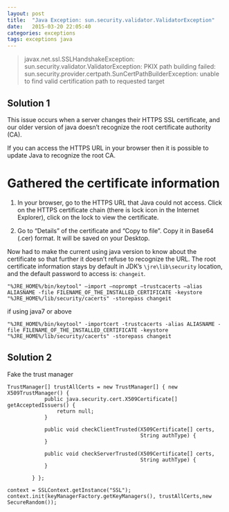 ```yaml
---
layout: post
title:  "Java Exception: sun.security.validator.ValidatorException"
date:   2015-03-20 22:05:40
categories: exceptions
tags: exceptions java
---
```


>javax.net.ssl.SSLHandshakeException: sun.security.validator.ValidatorException: PKIX path building failed: sun.security.provider.certpath.SunCertPathBuilderException: unable to find valid certification path to requested target

Solution 1
------
This issue occurs when a server changes their HTTPS SSL certificate, and our older version of java doesn’t recognize the root certificate authority (CA).

If you can access the HTTPS URL in your browser then it is possible to update Java to recognize the root CA.

Gathered the certificate information
======

1. In your browser, go to the HTTPS URL that Java could not access. Click on the HTTPS certificate chain (there is lock icon in the Internet Explorer), click on the lock to view the certificate.

2. Go to “Details” of the certificate and “Copy to file”. Copy it in Base64 (.cer) format. It will be saved on your Desktop.

Now  had to make the current using java version to know about the certificate so that further it doesn’t refuse to recognize the URL. The root certificate information stays by default in JDK’s `\jre\lib\security` location, and the default password to access is: `changeit`.

	"%JRE_HOME%/bin/keytool" –import –noprompt –trustcacerts –alias ALIASNAME -file FILENAME_OF_THE_INSTALLED_CERTIFICATE -keystore "%JRE_HOME%/lib/security/cacerts" -storepass changeit

if using java7 or above
	
	"%JRE_HOME%/bin/keytool" -importcert -trustcacerts -alias ALIASNAME -file FILENAME_OF_THE_INSTALLED_CERTIFICATE -keystore "%JRE_HOME%/lib/security/cacerts" -storepass changeit

Solution 2
------

Fake the trust manager

	TrustManager[] trustAllCerts = new TrustManager[] { new X509TrustManager() {
                public java.security.cert.X509Certificate[] getAcceptedIssuers() {
                    return null;
                }
                
                public void checkClientTrusted(X509Certificate[] certs,
                                               String authType) {
                }
                
                public void checkServerTrusted(X509Certificate[] certs,
                                               String authType) {
                }
                
            } };

	context = SSLContext.getInstance("SSL");
	context.init(keyManagerFactory.getKeyManagers(), trustAllCerts,new SecureRandom());